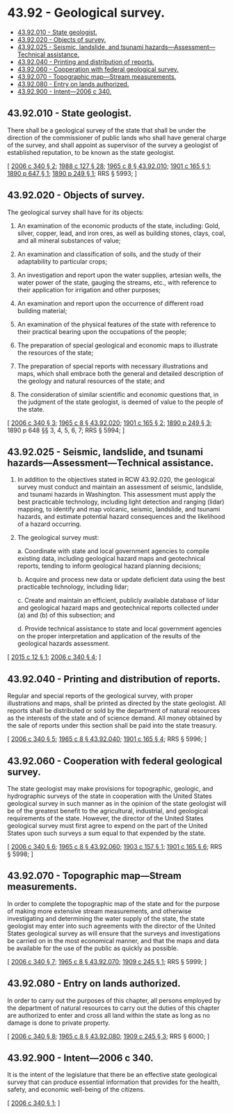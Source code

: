 # 43.92 - Geological survey.
* [43.92.010 - State geologist.](#4392010---state-geologist)
* [43.92.020 - Objects of survey.](#4392020---objects-of-survey)
* [43.92.025 - Seismic, landslide, and tsunami hazards—Assessment—Technical assistance.](#4392025---seismic-landslide-and-tsunami-hazardsassessmenttechnical-assistance)
* [43.92.040 - Printing and distribution of reports.](#4392040---printing-and-distribution-of-reports)
* [43.92.060 - Cooperation with federal geological survey.](#4392060---cooperation-with-federal-geological-survey)
* [43.92.070 - Topographic map—Stream measurements.](#4392070---topographic-mapstream-measurements)
* [43.92.080 - Entry on lands authorized.](#4392080---entry-on-lands-authorized)
* [43.92.900 - Intent—2006 c 340.](#4392900---intent2006-c-340)
## 43.92.010 - State geologist.
There shall be a geological survey of the state that shall be under the direction of the commissioner of public lands who shall have general charge of the survey, and shall appoint as supervisor of the survey a geologist of established reputation, to be known as the state geologist.

\[ [2006 c 340 § 2](https://lawfilesext.leg.wa.gov/biennium/2005-06/Pdf/Bills/Session%20Laws/House/2384-S.SL.pdf?cite=2006%20c%20340%20§%202); [1988 c 127 § 28](https://leg.wa.gov/CodeReviser/documents/sessionlaw/1988c127.pdf?cite=1988%20c%20127%20§%2028); [1965 c 8 § 43.92.010](https://leg.wa.gov/CodeReviser/documents/sessionlaw/1965c8.pdf?cite=1965%20c%208%20§%2043.92.010); [1901 c 165 § 1](https://leg.wa.gov/CodeReviser/documents/sessionlaw/1901c165.pdf?cite=1901%20c%20165%20§%201); [1890 p 647 § 1](https://leg.wa.gov/CodeReviser/documents/sessionlaw/1890pam1.pdf#page=647?cite=1890%20p%20647%20§%201); [1890 p 249 § 1](https://leg.wa.gov/CodeReviser/documents/sessionlaw/1890pam1.pdf#page=249?cite=1890%20p%20249%20§%201); RRS § 5993; \]

## 43.92.020 - Objects of survey.
The geological survey shall have for its objects:

1. An examination of the economic products of the state, including: Gold, silver, copper, lead, and iron ores, as well as building stones, clays, coal, and all mineral substances of value;

2. An examination and classification of soils, and the study of their adaptability to particular crops;

3. An investigation and report upon the water supplies, artesian wells, the water power of the state, gauging the streams, etc., with reference to their application for irrigation and other purposes;

4. An examination and report upon the occurrence of different road building material;

5. An examination of the physical features of the state with reference to their practical bearing upon the occupations of the people;

6. The preparation of special geological and economic maps to illustrate the resources of the state;

7. The preparation of special reports with necessary illustrations and maps, which shall embrace both the general and detailed description of the geology and natural resources of the state; and

8. The consideration of similar scientific and economic questions that, in the judgment of the state geologist, is deemed of value to the people of the state.

\[ [2006 c 340 § 3](https://lawfilesext.leg.wa.gov/biennium/2005-06/Pdf/Bills/Session%20Laws/House/2384-S.SL.pdf?cite=2006%20c%20340%20§%203); [1965 c 8 § 43.92.020](https://leg.wa.gov/CodeReviser/documents/sessionlaw/1965c8.pdf?cite=1965%20c%208%20§%2043.92.020); [1901 c 165 § 2](https://leg.wa.gov/CodeReviser/documents/sessionlaw/1901c165.pdf?cite=1901%20c%20165%20§%202); [1890 p 249 § 3](https://leg.wa.gov/CodeReviser/documents/sessionlaw/1890pam3.pdf#page=249?cite=1890%20p%20249%20§%203); 1890 p 648 §§ 3, 4, 5, 6, 7; RRS § 5994; \]

## 43.92.025 - Seismic, landslide, and tsunami hazards—Assessment—Technical assistance.
1. In addition to the objectives stated in RCW 43.92.020, the geological survey must conduct and maintain an assessment of seismic, landslide, and tsunami hazards in Washington. This assessment must apply the best practicable technology, including light detection and ranging (lidar) mapping, to identify and map volcanic, seismic, landslide, and tsunami hazards, and estimate potential hazard consequences and the likelihood of a hazard occurring.

2. The geological survey must:

   a. Coordinate with state and local government agencies to compile existing data, including geological hazard maps and geotechnical reports, tending to inform geological hazard planning decisions;

   b. Acquire and process new data or update deficient data using the best practicable technology, including lidar;

   c. Create and maintain an efficient, publicly available database of lidar and geological hazard maps and geotechnical reports collected under (a) and (b) of this subsection; and

   d. Provide technical assistance to state and local government agencies on the proper interpretation and application of the results of the geological hazards assessment.

\[ [2015 c 12 § 1](https://lawfilesext.leg.wa.gov/biennium/2015-16/Pdf/Bills/Session%20Laws/Senate/5088.SL.pdf?cite=2015%20c%2012%20§%201); [2006 c 340 § 4](https://lawfilesext.leg.wa.gov/biennium/2005-06/Pdf/Bills/Session%20Laws/House/2384-S.SL.pdf?cite=2006%20c%20340%20§%204); \]

## 43.92.040 - Printing and distribution of reports.
Regular and special reports of the geological survey, with proper illustrations and maps, shall be printed as directed by the state geologist. All reports shall be distributed or sold by the department of natural resources as the interests of the state and of science demand. All money obtained by the sale of reports under this section shall be paid into the state treasury.

\[ [2006 c 340 § 5](https://lawfilesext.leg.wa.gov/biennium/2005-06/Pdf/Bills/Session%20Laws/House/2384-S.SL.pdf?cite=2006%20c%20340%20§%205); [1965 c 8 § 43.92.040](https://leg.wa.gov/CodeReviser/documents/sessionlaw/1965c8.pdf?cite=1965%20c%208%20§%2043.92.040); [1901 c 165 § 4](https://leg.wa.gov/CodeReviser/documents/sessionlaw/1901c165.pdf?cite=1901%20c%20165%20§%204); RRS § 5996; \]

## 43.92.060 - Cooperation with federal geological survey.
The state geologist may make provisions for topographic, geologic, and hydrographic surveys of the state in cooperation with the United States geological survey in such manner as in the opinion of the state geologist will be of the greatest benefit to the agricultural, industrial, and geological requirements of the state. However, the director of the United States geological survey must first agree to expend on the part of the United States upon such surveys a sum equal to that expended by the state.

\[ [2006 c 340 § 6](https://lawfilesext.leg.wa.gov/biennium/2005-06/Pdf/Bills/Session%20Laws/House/2384-S.SL.pdf?cite=2006%20c%20340%20§%206); [1965 c 8 § 43.92.060](https://leg.wa.gov/CodeReviser/documents/sessionlaw/1965c8.pdf?cite=1965%20c%208%20§%2043.92.060); [1903 c 157 § 1](https://leg.wa.gov/CodeReviser/documents/sessionlaw/1903c157.pdf?cite=1903%20c%20157%20§%201); [1901 c 165 § 6](https://leg.wa.gov/CodeReviser/documents/sessionlaw/1901c165.pdf?cite=1901%20c%20165%20§%206); RRS § 5998; \]

## 43.92.070 - Topographic map—Stream measurements.
In order to complete the topographic map of the state and for the purpose of making more extensive stream measurements, and otherwise investigating and determining the water supply of the state, the state geologist may enter into such agreements with the director of the United States geological survey as will ensure that the surveys and investigations be carried on in the most economical manner, and that the maps and data be available for the use of the public as quickly as possible.

\[ [2006 c 340 § 7](https://lawfilesext.leg.wa.gov/biennium/2005-06/Pdf/Bills/Session%20Laws/House/2384-S.SL.pdf?cite=2006%20c%20340%20§%207); [1965 c 8 § 43.92.070](https://leg.wa.gov/CodeReviser/documents/sessionlaw/1965c8.pdf?cite=1965%20c%208%20§%2043.92.070); [1909 c 245 § 1](https://leg.wa.gov/CodeReviser/documents/sessionlaw/1909c245.pdf?cite=1909%20c%20245%20§%201); RRS § 5999; \]

## 43.92.080 - Entry on lands authorized.
In order to carry out the purposes of this chapter, all persons employed by the department of natural resources to carry out the duties of this chapter are authorized to enter and cross all land within the state as long as no damage is done to private property.

\[ [2006 c 340 § 8](https://lawfilesext.leg.wa.gov/biennium/2005-06/Pdf/Bills/Session%20Laws/House/2384-S.SL.pdf?cite=2006%20c%20340%20§%208); [1965 c 8 § 43.92.080](https://leg.wa.gov/CodeReviser/documents/sessionlaw/1965c8.pdf?cite=1965%20c%208%20§%2043.92.080); [1909 c 245 § 3](https://leg.wa.gov/CodeReviser/documents/sessionlaw/1909c245.pdf?cite=1909%20c%20245%20§%203); RRS § 6000; \]

## 43.92.900 - Intent—2006 c 340.
It is the intent of the legislature that there be an effective state geological survey that can produce essential information that provides for the health, safety, and economic well-being of the citizens.

\[ [2006 c 340 § 1](https://lawfilesext.leg.wa.gov/biennium/2005-06/Pdf/Bills/Session%20Laws/House/2384-S.SL.pdf?cite=2006%20c%20340%20§%201); \]

